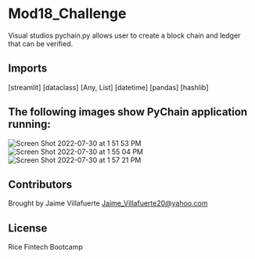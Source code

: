 # Mod18_Challenge

Visual studios pychain.py allows user to create a block chain and ledger that can be verified.

## Imports
[streamlit]
[dataclass]
[Any, List]
[datetime]
[pandas]
[hashlib]

## The following images show PyChain application running:
![Screen Shot 2022-07-30 at 1 51 53 PM](https://user-images.githubusercontent.com/101314548/181995984-2b946ed2-eaa9-4c3f-8c7e-6f77cd2b5087.png)
![Screen Shot 2022-07-30 at 1 55 04 PM](https://user-images.githubusercontent.com/101314548/181995990-c5cf9a9b-fc5e-416a-8253-50c120dcd9a8.png)
![Screen Shot 2022-07-30 at 1 57 21 PM](https://user-images.githubusercontent.com/101314548/181995998-f192ac22-a83e-45b5-85a6-88665686bbc4.png)



## Contributors

Brought by Jaime Villafuerte 
Jaime_Villafuerte20@yahoo.com

## License

Rice Fintech Bootcamp
